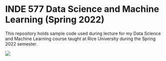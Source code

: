 # INDE 577 Data Science and Machine Learning (Spring 2022)

This repository holds sample code used during lecture for my Data Science and Machine Learning course taught at Rice University during the Spring 2022 semester. 

![]("root_image.jpeg")


 